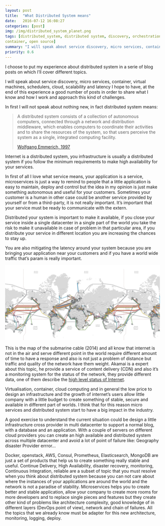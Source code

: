```yaml
---
layout: post
title:  "What Distributed System means"
date:   2016-07-12 16:08:27
categories: [post]
img: /img/distributed_system_planet.png
tags: [distributed_system, distributed system, discovery, orchestration,
container, open source]
summary: "I will speak about service discovery, micro services, container, virtual machines, schedulers, cloud, scalability and latency I hope to have, at the end of this experience a good number of posts in order to share what I know and how I work and approach this kind of challenges."
priority: 0.6
---
```

I choose  to put my experience about distributed system in a serie of blog
posts on which I’ll  cover different topics.

I will speak about service discovery, micro services, container, virtual
machines, schedulers, cloud, scalability and latency I hope to have, at the end
of this experience a good number of posts in order to share what I know and how
I work and approach this kind of challenges.

In first I will not speak about nothing new, in fact distributed system means:

<blockquote>A distributed system consists of a collection of autonomous computers,
connected through a network and distribution middleware, which enables
computers to coordinate their activities and to share the resources of the
system, so that users perceive the system as a single, integrated computing
facility.
<p><a href="http://www0.cs.ucl.ac.uk/staff/ucacwxe/lectures/ds98-99/dsee3.pdf" target="_blank">Wolfgang Emmerich, 1997</a></p>
</blockquote>


Internet is a distributed system, you infrastructure is usually a distributed
system if you follow the minimum requirements to make high availability for
your services.

In first of all I love what service means, your application is a service,
microservices is just a way to remind to people that a little application is
easy to maintain, deploy and control but the idea in my opinion is just make
something autonomous and useful for your customers. Sometimes your customer is
a human in other case could be another service provided by yourself or from a
third-party, it is not really important. It’s important that your service must
be ready to communicate with the extern.

Distributed your system is important to make it available, if you close your
service inside a single datacenter in a single part of the world you take the
risk to make it unavailable in case of problem in that particular area, if you
distribute your service in different location you are increasing the chances to
stay up.

You are also mitigating the latency around your system because you are bringing
your application near your customers and if you have a world wide traffic
that’s param is really important.

<img alt="Internet Global Submarine map" src="/img/global-submarine-cable.jpg" class="img-fluid">

This is the map of the submarine cable (2014) and all know that internet is not
in the air and serve different point in the world require different amount of
time to have a response and also is not just a problem of distance but traffic
and quality of the network have them weight. Akamai is a expert about this
topic, he provide a service of content delivery (CDN) and also it’s a
monitoring system for the status of the network, they provide different data,
one of them describe the [high level status of Internet](https://www.akamai.com/us/en/solutions/intelligent-platform/visualizing-akamai/real-time-web-monitor.jsp).

Virtualisation, container,  cloud computing and in general the low price to
design an infrastructure and the growth of internet’s users allow little
company with a little budget to create something of stable, secure and
available in different part of worlds. I think that for this reason micro
services and distributed system start to have a big impact in the industry.

A good exercise to understand the current situation could be design a little
infrastructure cross provider in multi datacenter to support a normal blog,
with a database and an application. With a couple of servers on different cloud
providers you can create an high available and distributed system across
multiple datacenter and avoid a lot of point of failure like: Geography
disaster Provider errror...

Docker, openstack, AWS, Consul, Prometheus, Elasticsearch, MongoDB are just a
set of products that help us to create something really stable and useful.
Continue Delivery, High Availability, disaster recovery, monitoring, Continuous
Integration, reliable are a subset of topic that you must resolve when you
think about distributed system because you can not care about where the
instances of your applications are around the world and the network is not a
paradise of stability.  Microservices helps you to create better and stable
application, allow your company to create more rooms for more developers and to
replace single pieces and features but they create other kind of problems like
architecture complexity, good knowledge of in different layers (DevOps point of
view), network and chain of failures. All the topics that we already know must
be adapter for this new architecture, monitoring, logging, deploy.
